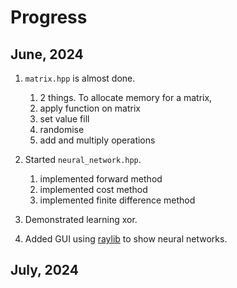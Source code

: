 # Progress

## June, 2024
1. `matrix.hpp` is almost done.
    1. 2 things. To allocate memory for a matrix, 
    1. apply function on matrix
    1. set value fill
    1. randomise
    1. add and multiply operations

1. Started `neural_network.hpp`.
    1. implemented forward method
    1. implemented cost method
    1. implemented finite difference method

1. Demonstrated learning xor.

1. Added GUI using [raylib](https://github.com/raysan5/raylib) to show neural networks.

## July, 2024